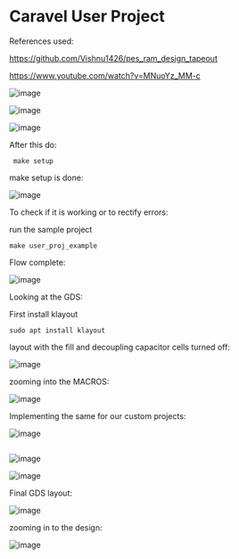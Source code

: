 # Caravel User Project
References used:

https://github.com/Vishnu1426/pes_ram_design_tapeout

https://www.youtube.com/watch?v=MNuoYz_MM-c


![image](https://github.com/Navya-tayi/pes_rr_arbiter_tapeout/assets/79205242/bb9ec8a7-97d3-4930-9b89-358659e674fa)


![image](https://github.com/Navya-tayi/pes_rr_arbiter_tapeout/assets/79205242/3c034bcd-a136-421a-8189-7afbcc9d5bd8)


![image](https://github.com/Navya-tayi/pes_rr_arbiter_tapeout/assets/79205242/8731ee66-263a-46b4-92aa-f1a97704564b)

After this do:

``` make setup```

make setup is done:

![image](https://github.com/Navya-tayi/pes_rr_arbiter_tapeout/assets/79205242/1f7b86d1-7de8-462a-959f-20d86b5bd024)

To check if it is working or to rectify errors:

run the sample project

```make user_proj_example```


Flow complete:

![image](https://github.com/Navya-tayi/pes_rr_arbiter_tapeout/assets/79205242/357883ba-d2f8-4b76-824c-5a5e2a7aa975)


Looking at the GDS:

First install klayout

```sudo apt install klayout```

layout with the fill and decoupling capacitor cells turned off:

![image](https://github.com/Navya-tayi/pes_rr_arbiter_tapeout/assets/79205242/f1b2ce38-25c9-43b2-8e4e-a712031bd4c3)

zooming into the MACROS:

![image](https://github.com/Navya-tayi/pes_rr_arbiter_tapeout/assets/79205242/88efda95-b533-46b2-936e-e8bbb5081880)

Implementing the same for our custom projects:

![image](https://github.com/Navya-tayi/pes_rr_arbiter_tapeout/assets/79205242/2e86c03a-3fa9-4024-844b-99d488d8e666)

```
```


![image](https://github.com/Navya-tayi/pes_rr_arbiter_tapeout/assets/79205242/a9e1c909-96e4-4244-bb2d-01d5fd658c37)






![image](https://github.com/Navya-tayi/pes_rr_arbiter_tapeout/assets/79205242/02ac700e-d777-4d11-b65c-779fc556987f)


Final GDS layout:

![image](https://github.com/Navya-tayi/pes_rr_arbiter_tapeout/assets/79205242/d88cfc51-b232-4623-8bc6-8329b79a08bf)


zooming in to the design:

![image](https://github.com/Navya-tayi/pes_rr_arbiter_tapeout/assets/79205242/5e6d27ae-8613-47fc-898b-a59fd0538b39)












